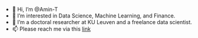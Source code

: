 - 👋 Hi, I’m @Amin-T
- 👀 I’m interested in Data Science, Machine Learning, and Finance.
- 🌱 I’m a doctoral researcher at KU Leuven and a freelance data scientist.
- 📫 Please reach me via this [link](https://lnk.bio/qw2c)

<!---
Amin-T/Amin-T is a ✨ special ✨ repository because its `README.md` (this file) appears on your GitHub profile.
You can click the Preview link to take a look at your changes.

a doctoral researcher at KU Leuven and
--->
